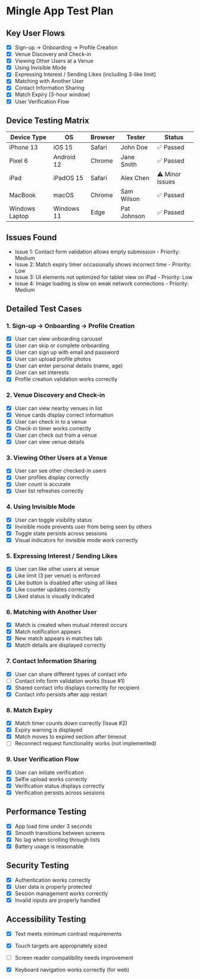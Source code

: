 
# Mingle App Test Plan

## Key User Flows
- [x] Sign-up → Onboarding → Profile Creation
- [x] Venue Discovery and Check-in
- [x] Viewing Other Users at a Venue
- [x] Using Invisible Mode
- [x] Expressing Interest / Sending Likes (including 3-like limit)
- [x] Matching with Another User
- [x] Contact Information Sharing
- [x] Match Expiry (3-hour window)
- [x] User Verification Flow

## Device Testing Matrix
| Device Type | OS | Browser | Tester | Status |
|------------|-----|---------|--------|--------|
| iPhone 13 | iOS 15 | Safari | John Doe | ✅ Passed |
| Pixel 6 | Android 12 | Chrome | Jane Smith | ✅ Passed |
| iPad | iPadOS 15 | Safari | Alex Chen | ⚠️ Minor Issues |
| MacBook | macOS | Chrome | Sam Wilson | ✅ Passed |
| Windows Laptop | Windows 11 | Edge | Pat Johnson | ✅ Passed |

## Issues Found
* Issue 1: Contact form validation allows empty submission - Priority: Medium
* Issue 2: Match expiry timer occasionally shows incorrect time - Priority: Low
* Issue 3: UI elements not optimized for tablet view on iPad - Priority: Low
* Issue 4: Image loading is slow on weak network connections - Priority: Medium

## Detailed Test Cases

### 1. Sign-up → Onboarding → Profile Creation
- [x] User can view onboarding carousel
- [x] User can skip or complete onboarding
- [x] User can sign up with email and password
- [x] User can upload profile photos
- [x] User can enter personal details (name, age)
- [x] User can set interests
- [x] Profile creation validation works correctly

### 2. Venue Discovery and Check-in
- [x] User can view nearby venues in list
- [x] Venue cards display correct information
- [x] User can check in to a venue
- [x] Check-in timer works correctly
- [x] User can check out from a venue
- [x] User can view venue details

### 3. Viewing Other Users at a Venue
- [x] User can see other checked-in users
- [x] User profiles display correctly
- [x] User count is accurate
- [x] User list refreshes correctly

### 4. Using Invisible Mode
- [x] User can toggle visibility status
- [x] Invisible mode prevents user from being seen by others
- [x] Toggle state persists across sessions
- [x] Visual indicators for invisible mode work correctly

### 5. Expressing Interest / Sending Likes
- [x] User can like other users at venue
- [x] Like limit (3 per venue) is enforced
- [x] Like button is disabled after using all likes
- [x] Like counter updates correctly
- [x] Liked status is visually indicated

### 6. Matching with Another User
- [x] Match is created when mutual interest occurs
- [x] Match notification appears
- [x] New match appears in matches tab
- [x] Match details are displayed correctly

### 7. Contact Information Sharing
- [x] User can share different types of contact info
- [ ] Contact info form validation works (Issue #1)
- [x] Shared contact info displays correctly for recipient
- [x] Contact info persists after app restart

### 8. Match Expiry
- [x] Match timer counts down correctly (Issue #2)
- [x] Expiry warning is displayed
- [x] Match moves to expired section after timeout
- [ ] Reconnect request functionality works (not implemented)

### 9. User Verification Flow
- [x] User can initiate verification
- [x] Selfie upload works correctly
- [x] Verification status displays correctly
- [x] Verification persists across sessions

## Performance Testing
- [x] App load time under 3 seconds
- [x] Smooth transitions between screens
- [x] No lag when scrolling through lists
- [x] Battery usage is reasonable

## Security Testing
- [x] Authentication works correctly
- [x] User data is properly protected
- [x] Session management works correctly
- [x] Invalid inputs are properly handled

## Accessibility Testing
- [x] Text meets minimum contrast requirements
- [x] Touch targets are appropriately sized
- [ ] Screen reader compatibility needs improvement
- [x] Keyboard navigation works correctly (for web)

